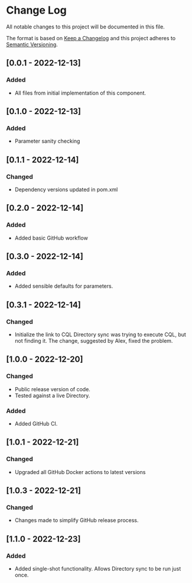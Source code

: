 # Change Log
All notable changes to this project will be documented in this file.

The format is based on [Keep a Changelog](http://keepachangelog.com/)
and this project adheres to [Semantic Versioning](http://semver.org/).

## [0.0.1 - 2022-12-13]
### Added
- All files from initial implementation of this component.

## [0.1.0 - 2022-12-13]
### Added
- Parameter sanity checking

## [0.1.1 - 2022-12-14]
### Changed
- Dependency versions updated in pom.xml

## [0.2.0 - 2022-12-14]
### Added
- Added basic GitHub workflow

## [0.3.0 - 2022-12-14]
### Added
- Added sensible defaults for parameters.

## [0.3.1 - 2022-12-14]
### Changed
- Initialize the link to CQL Directory sync was trying to execute CQL, but not finding it. The change, suggested by Alex, fixed the problem.

## [1.0.0 - 2022-12-20]
### Changed
- Public release version of code.
- Tested against a live Directory.
### Added
- Added GitHub CI.

## [1.0.1 - 2022-12-21]
### Changed
- Upgraded all GitHub Docker actions to latest versions

## [1.0.3 - 2022-12-21]
### Changed
- Changes made to simplify GitHub release process.

## [1.1.0 - 2022-12-23]
### Added
- Added single-shot functionality. Allows Directory sync to be run just once.


